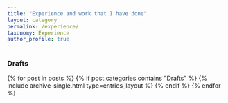 ```yaml
---
title: "Experience and work that I have done"
layout: category
permalink: /experience/
taxonomy: Experience
author_profile: true
---
```


<h3 class="archive__subtitle">Drafts</h3>
<div >
  {% for post in posts %}
    {% if post.categories contains "Drafts" %}
      {% include archive-single.html type=entries_layout %}
    {% endif %}
  {% endfor %}
</div>